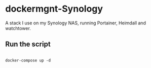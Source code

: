 # dockermgnt-Synology
A stack I use on my Synology NAS, running Portainer, Heimdall and watchtower.


## Run the script

```

docker-compose up -d

```
